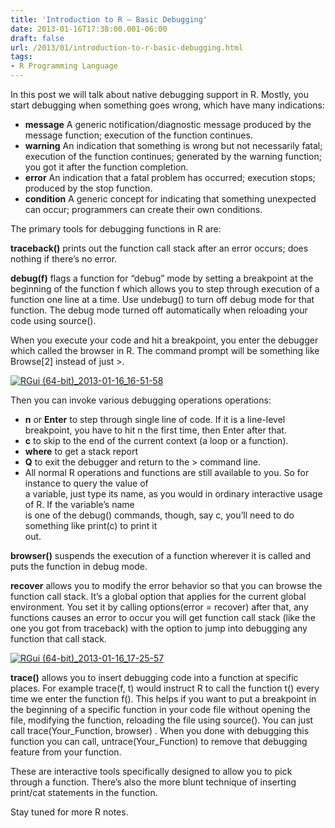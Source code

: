 ```yaml
---
title: 'Introduction to R – Basic Debugging'
date: 2013-01-16T17:38:00.001-06:00
draft: false
url: /2013/01/introduction-to-r-basic-debugging.html
tags: 
- R Programming Language
---
```


In this post we will talk about native debugging support in R. Mostly, you start debugging when something goes wrong, which have many indications:

*   **message** A generic notification/diagnostic message produced by the message function; execution of the function continues.
*   **warning** An indication that something is wrong but not necessarily fatal; execution of the function continues; generated by the warning function; you got it after the function completion.
*   **error** An indication that a fatal problem has occurred; execution stops; produced by the stop function.
*   **condition** A generic concept for indicating that something unexpected can occur; programmers can create their own conditions.

The primary tools for debugging functions in R are:

**traceback()** prints out the function call stack after an error occurs; does nothing if there’s no error.

**debug(f)** flags a function for “debug” mode by setting a breakpoint at the beginning of the function f which allows you to step through execution of a function one line at a time. Use undebug() to turn off debug mode for that function. The debug mode turned off automatically when reloading your code using source().

When you execute your code and hit a breakpoint, you enter the debugger which called the browser in R. The command prompt will be something like Browse\[2\] instead of just >.

[![RGui (64-bit)_2013-01-16_16-51-58](https://blogger.googleusercontent.com/img/b/R29vZ2xl/AVvXsEhcP8BxHWzJ7KYUH6xcR5Vmj0ixL6TJbpTiSiBoWTEep88GYNpdqM_ryyLIY9LljQ32zh4aI76YBKexSFqpkGvnqe-CFjc38Rk8usCKRI5vhDTUGpGnr7862cXO2PQNqZ2igraMUqj4gQ/?imgmax=800 "RGui (64-bit)_2013-01-16_16-51-58")](https://blogger.googleusercontent.com/img/b/R29vZ2xl/AVvXsEjXPBG-l2TnAJl-JaCz71_GQ6-jRjLO-pEIs5PHkC8uxFxiHWlXjRzf65N8on8W38fqvJTwyy4eIumFfz1nzd8IadCzbnByE_MkI3ff3z8iZF2jpZsn8fLIbBm1jnhfoBta2Pc9nrxvkQ/s1600-h/RGui%252520%25252864-bit%252529_2013-01-16_16-51-58%25255B3%25255D.jpg)

Then you can invoke various debugging operations operations:

*   **n** or **Enter** to step through single line of code. If it is a line-level breakpoint, you have to hit n the first time, then Enter after that.
*   **c** to skip to the end of the current context (a loop or a function).
*   **where** to get a stack report
*   **Q** to exit the debugger and return to the > command line.
*   All normal R operations and functions are still available to you. So for instance to query the value of  
    a variable, just type its name, as you would in ordinary interactive usage of R. If the variable’s name  
    is one of the debug() commands, though, say c, you’ll need to do something like print(c) to print it  
    out.

**browser()** suspends the execution of a function wherever it is called and puts the function in debug mode.

**recover** allows you to modify the error behavior so that you can browse the function call stack. It’s a global option that applies for the current global environment. You set it by calling options(error = recover) after that, any functions causes an error to occur you will get function call stack (like the one you got from traceback) with the option to jump into debugging any function that call stack.

[![RGui (64-bit)_2013-01-16_17-25-57](https://blogger.googleusercontent.com/img/b/R29vZ2xl/AVvXsEi84IyzeAh0Gj30Oqr4vIg6pO1nNjbqWfYxAdmQ8y-mkFmLz1QmJtA1EJdQoqwvMgmVGEFqrqA3IJYblwfoz9Xtqd0AW6iGxLMxfK9a7xgyaoODaLdS0NHOB-u2sTcpe3EFCqImXtaWqQ/?imgmax=800 "RGui (64-bit)_2013-01-16_17-25-57")](https://blogger.googleusercontent.com/img/b/R29vZ2xl/AVvXsEiYZiqt06WcPe_U7Vzu-gRK6Cn1Us4MJeK558aHQNLlDyJ4WF5Wdq9Y2DtlAyjk0orsw31EelKhV2npJ3l3CyTEbW7ViYOoxTjNvdpT3r4EEifn20GJqs3uv3zJfs-D64DAmRuzJ1krmA/s1600-h/RGui%252520%25252864-bit%252529_2013-01-16_17-25-57%25255B6%25255D.jpg)

**trace()** allows you to insert debugging code into a function at specific places. For example trace(f, t) would instruct R to call the function t() every time we enter the function f(). This helps if you want to put a breakpoint in the beginning of a specific function in your code file without opening the file, modifying the function, reloading the file using source(). You can just call trace(Your\_Function, browser) . When you done with debugging this function you can call, untrace(Your\_Function) to remove that debugging feature from your function.

These are interactive tools specifically designed to allow you to pick through a function. There’s also the more blunt technique of inserting print/cat statements in the function.

Stay tuned for more R notes.